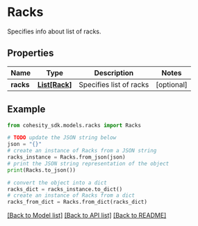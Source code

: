 # Racks

Specifies info about list of racks.

## Properties

Name | Type | Description | Notes
------------ | ------------- | ------------- | -------------
**racks** | [**List[Rack]**](Rack.md) | Specifies list of racks | [optional] 

## Example

```python
from cohesity_sdk.models.racks import Racks

# TODO update the JSON string below
json = "{}"
# create an instance of Racks from a JSON string
racks_instance = Racks.from_json(json)
# print the JSON string representation of the object
print(Racks.to_json())

# convert the object into a dict
racks_dict = racks_instance.to_dict()
# create an instance of Racks from a dict
racks_from_dict = Racks.from_dict(racks_dict)
```
[[Back to Model list]](../README.md#documentation-for-models) [[Back to API list]](../README.md#documentation-for-api-endpoints) [[Back to README]](../README.md)



